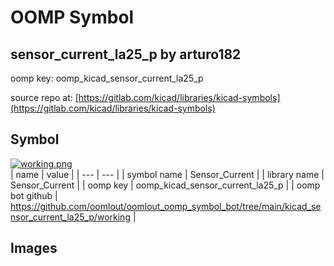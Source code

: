 # OOMP Symbol  
## sensor_current_la25_p  by arturo182  
  
oomp key: oomp_kicad_sensor_current_la25_p  
  
source repo at: [https://gitlab.com/kicad/libraries/kicad-symbols](https://gitlab.com/kicad/libraries/kicad-symbols)  
## Symbol  
  
[![working.png](working_600.png)](working.png)  
| name | value | 
| --- | --- | 
| symbol name | Sensor_Current | 
| library name | Sensor_Current | 
| oomp key | oomp_kicad_sensor_current_la25_p | 
| oomp bot github | https://github.com/oomlout/oomlout_oomp_symbol_bot/tree/main/kicad_sensor_current_la25_p/working | 
## Images  
